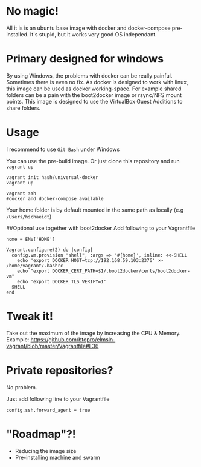 # No magic!
All it is is an ubuntu base image with docker and docker-compose pre-installed. It's stupid, but it works very good OS independant.

# Primary designed for windows
By using Windows, the problems with docker can be really painful. Sometimes there is even no fix. As docker is designed to work with linux, this image can be used as docker working-space.
For example shared folders can be a pain with the boot2docker image or rsync/NFS mount points. This image is designed to use the VirtualBox Guest Additions to share folders.

# Usage
I recommend to use `Git Bash` under Windows

You can use the pre-build image. Or just clone this repository and run `vagrant up`

```
vagrant init hash/universal-docker
vagrant up

vagrant ssh
#docker and docker-compose available

```

Your home folder is by default mounted in the same path as locally (e.g `/Users/hschaeidt`)

##Optional use together with boot2docker
Add following to your Vagrantfile

```
home = ENV['HOME']

Vagrant.configure(2) do |config|
  config.vm.provision "shell", :args => '#{home}', inline: <<-SHELL
    echo 'export DOCKER_HOST=tcp://192.168.59.103:2376' >> /home/vagrant/.bashrc
    echo "export DOCKER_CERT_PATH=$1/.boot2docker/certs/boot2docker-vm"
    echo 'export DOCKER_TLS_VERIFY=1'
  SHELL
end

```

# Tweak it!
Take out the maximum of the image by increasing the CPU & Memory.
Example:
https://github.com/btopro/elmsln-vagrant/blob/master/Vagrantfile#L36

# Private repositories?
No problem.

Just add following line to your Vagrantfile

```
config.ssh.forward_agent = true
```

# "Roadmap"?!

- Reducing the image size
- Pre-installing machine and swarm